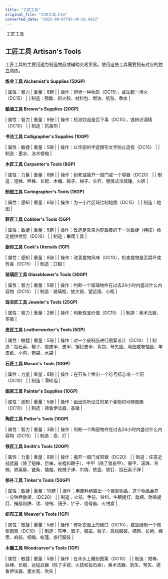 ```yaml
---
title: "工匠工具"
original_file: "工匠工具.htm"
converted_date: "2025-09-07T05:46:56.695Z"
---
```


﻿ 工匠工具  

## 工匠工具 Artisan's Tools

工匠工具的主要用途为制造物品或辅助交易贸易。使用这些工具需要拥有对应的独立熟练。

****炼金工具 Alchemist's Supplies (50GP)****

| 属性：智力 | 重量：8磅 |
| 操作：辨析一种物质（DC15），或生起一场火（DC15） |
| 制造：强酸、炽火胶、材料包、燃油、纸张、香水 |

****酿酒工具 Brewer's Supplies (20GP)****

| 属性：智力 | 重量：9磅 |
| 操作：检测饮品是否下毒（DC15），或辨识酒精（DC10） |
| 制造：抗毒剂 |

****书法工具 Calligrapher's Supplies (10GP)****

| 属性：敏捷 | 重量：5磅 |
| 操作：以华丽的字迹撰写文字防止造假（DC15） |
| 制造：墨水、法术卷轴 |

****木匠工具 Carpenter's Tools (8GP)****

| 属性：力量 | 重量：6磅 |
| 操作：封死或撬开一扇门或一个容器（DC20） |
| 制造：短棒、巨棒、长棍、木桶、箱子、梯子、长杆、便携式攻城锤、火把 |

****制图工具 Cartographer's Tools (15GP)****

| 属性：感知 | 重量：6磅 |
| 操作：为一小片区域绘制地图（DC15） |
| 制造：地图 |

****鞋匠工具 Cobbler's Tools (5GP)****

| 属性：敏捷 | 重量：5磅 |
| 操作：改造足具来为穿戴者的下一次敏捷（特技）检定提供优势（DC10） |
| 制造：攀爬工具 |

****厨师工具 Cook's Utensils (1GP)****

| 属性：感知 | 重量：8磅 |
| 操作：改善食物风味（DC10），检查食物是否腐坏或有毒（DC15） |
| 制造：口粮 |

****玻璃匠工具 Glassblower's Tools (30GP)****

| 属性：智力 | 重量：5磅 |
| 操作：判断一个玻璃物件在过去24小时内盛过什么内容物（DC15） |
| 制造：玻璃瓶、放大镜、望远镜、小瓶 |

****珠宝匠工具 Jeweler's Tools (25GP)****

| 属性：智力 | 重量：2磅 |
| 操作：判断珠宝价值（DC15） |
| 制造：奥术法器、圣徽 |

****皮匠工具 Leatherworker's Tools (5GP)****

| 属性：敏捷 | 重量：5磅 |
| 操作：对一个皮制品进行图案设计（DC10） |
| 制造：投石索、鞭子、兽皮甲、皮甲、镶钉皮甲、背包、弩矢匣、地图或卷轴匣、羊皮纸、小包、箭袋、水袋 |

****石匠工具 Mason's Tools (10GP)****

| 属性：力量 | 重量：8磅 |
| 操作：在石头上凿出一个符号标志或一个洞（DC10） |
| 制造：滑轮组 |

****画家工具 Painter's Supplies (10GP)****

| 属性：感知 | 重量：5磅 |
| 操作：画出你所见过的某个事物的可辨图像（DC10） |
| 制造：德鲁伊法器、圣徽 |

****陶匠工具 Potter's Tools (10GP)****

| 属性：智力 | 重量：3磅 |
| 操作：判断一个陶瓷物件在过去24小时内盛过什么内容物（DC15） |
| 制造：壶、灯 |

****铁匠工具 Smith's Tools (20GP)****

| 属性：力量 | 重量：8磅 |
| 操作：撬开一扇门或容器（DC20） |
| 制造：任意近战武器（除了短棒，巨棒，长棍和鞭子）、中甲（除了兽皮甲）、重甲、滚珠、吊桶、铁蒺藜、链条、撬棍、枪械子弹、爪钩、铁壶、铁钉、投石索子弹 |

****修补工具 Tinker's Tools (50GP)****

| 属性：敏捷 | 重量：10磅 |
| 操作：用废料组装出一个微型物品，这个物品会在一分钟后散架。（DC20） |
| 制造：火铳、手铳、铃铛、牛眼提灯、扁瓶、附盖提灯、捕猎陷阱、锁、镣铐、镜子、铲子、信号笛、火绒盒 |

****织布工具 Weaver's Tools (1GP)****

| 属性：敏捷 | 重量：5磅 |
| 操作：修补衣服上的破口（DC10），或是缝制一个微型图案（DC10） |
| 制造：布甲、篮子、铺盖、毯子、高档服装、捕网、长袍、绳索、麻袋、细绳、帐篷、旅行服装 |

****木雕工具 Woodcarver's Tools (1GP)****

| 属性：敏捷 | 重量：5磅 |
| 操作：在木头上雕刻图案（DC10） |
| 制造：短棒、巨棒、长棍、远程武器（除了手铳、火铳和投石索）、奥术法器、箭矢、弩矢、德鲁伊法器、墨水笔、吹矢 |